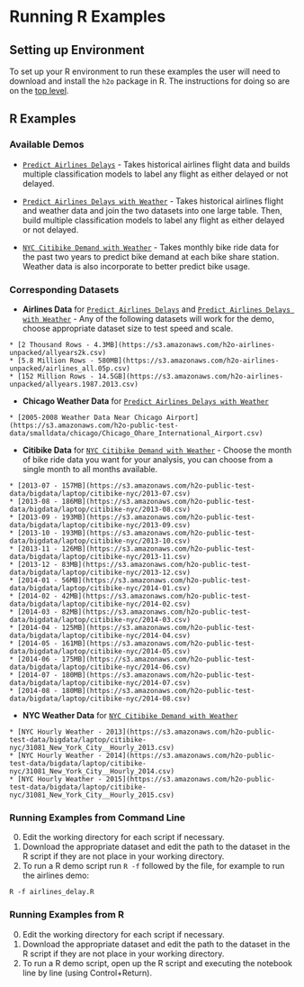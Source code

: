 # Running R Examples 

## Setting up Environment

To set up your R environment to run these examples the user will need to download and install the `h2o` package in R. The instructions for doing so are on the [top level](../README.md).


## R Examples

### Available Demos

  * [`Predict Airlines Delays`](large/airlines_delay.R) - Takes historical airlines flight data and builds multiple classification models to label any flight as either delayed or not delayed.

  * [`Predict Airlines Delays with Weather`](large/airlines_delay_w_weather.R) - Takes historical airlines flight and weather data and join the two datasets into one large table. Then, build multiple classification models to label any flight as either delayed or not delayed.
  
  * [`NYC Citibike Demand with Weather`](large/citibike_nyc.R) - Takes monthly bike ride data for the past two years to predict bike demand at each bike share station. Weather data is also incorporate to better predict bike usage.
  
  
### Corresponding Datasets

  *  **Airlines Data** for [`Predict Airlines Delays`](large/airlines_delay.R) and [`Predict Airlines Delays with Weather`](large/airlines_delay_w_weather.R) - Any of the following datasets will work for the demo, choose appropriate dataset size to test speed and scale.
  
  	* [2 Thousand Rows - 4.3MB](https://s3.amazonaws.com/h2o-airlines-unpacked/allyears2k.csv)
  	* [5.8 Million Rows - 580MB](https://s3.amazonaws.com/h2o-airlines-unpacked/airlines_all.05p.csv)
  	* [152 Million Rows - 14.5GB](https://s3.amazonaws.com/h2o-airlines-unpacked/allyears.1987.2013.csv)
  	
  *  **Chicago Weather Data** for [`Predict Airlines Delays with Weather`](large/airlines_delay_w_weather.R)
  
  	* [2005-2008 Weather Data Near Chicago Airport](https://s3.amazonaws.com/h2o-public-test-data/smalldata/chicago/Chicago_Ohare_International_Airport.csv)
  
  *  **Citibike Data** for [`NYC Citibike Demand with Weather`](large/citibike_nyc.R) - Choose the month of bike ride data you want for your analysis, you can choose from a single month to all months available.
  
  	* [2013-07 - 157MB](https://s3.amazonaws.com/h2o-public-test-data/bigdata/laptop/citibike-nyc/2013-07.csv)
  	* [2013-08 - 186MB](https://s3.amazonaws.com/h2o-public-test-data/bigdata/laptop/citibike-nyc/2013-08.csv)
  	* [2013-09 - 193MB](https://s3.amazonaws.com/h2o-public-test-data/bigdata/laptop/citibike-nyc/2013-09.csv)
  	* [2013-10 - 193MB](https://s3.amazonaws.com/h2o-public-test-data/bigdata/laptop/citibike-nyc/2013-10.csv)
  	* [2013-11 - 126MB](https://s3.amazonaws.com/h2o-public-test-data/bigdata/laptop/citibike-nyc/2013-11.csv)
  	* [2013-12 - 83MB](https://s3.amazonaws.com/h2o-public-test-data/bigdata/laptop/citibike-nyc/2013-12.csv)
  	* [2014-01 - 56MB](https://s3.amazonaws.com/h2o-public-test-data/bigdata/laptop/citibike-nyc/2014-01.csv)
  	* [2014-02 - 42MB](https://s3.amazonaws.com/h2o-public-test-data/bigdata/laptop/citibike-nyc/2014-02.csv)
  	* [2014-03 - 82MB](https://s3.amazonaws.com/h2o-public-test-data/bigdata/laptop/citibike-nyc/2014-03.csv)
  	* [2014-04 - 125MB](https://s3.amazonaws.com/h2o-public-test-data/bigdata/laptop/citibike-nyc/2014-04.csv)
  	* [2014-05 - 161MB](https://s3.amazonaws.com/h2o-public-test-data/bigdata/laptop/citibike-nyc/2014-05.csv)
  	* [2014-06 - 175MB](https://s3.amazonaws.com/h2o-public-test-data/bigdata/laptop/citibike-nyc/2014-06.csv)
  	* [2014-07 - 180MB](https://s3.amazonaws.com/h2o-public-test-data/bigdata/laptop/citibike-nyc/2014-07.csv)
  	* [2014-08 - 180MB](https://s3.amazonaws.com/h2o-public-test-data/bigdata/laptop/citibike-nyc/2014-08.csv)
  	
  
  *  **NYC Weather Data** for [`NYC Citibike Demand with Weather`](large/citibike_nyc.R)
  
    * [NYC Hourly Weather - 2013](https://s3.amazonaws.com/h2o-public-test-data/bigdata/laptop/citibike-nyc/31081_New_York_City__Hourly_2013.csv)    
    * [NYC Hourly Weather - 2014](https://s3.amazonaws.com/h2o-public-test-data/bigdata/laptop/citibike-nyc/31081_New_York_City__Hourly_2014.csv)
    * [NYC Hourly Weather - 2015](https://s3.amazonaws.com/h2o-public-test-data/bigdata/laptop/citibike-nyc/31081_New_York_City__Hourly_2015.csv)


###  Running Examples from Command Line

0. Edit the working directory for each script if necessary.
0. Download the appropriate dataset and edit the path to the dataset in the R script if they are not place in your working directory.
0. To run a R demo script run `R -f` followed by the file, for example to run the airlines demo:

```
R -f airlines_delay.R
```

###  Running Examples from R
0. Edit the working directory for each script if necessary.
0. Download the appropriate dataset and edit the path to the dataset in the R script if they are not place in your working directory.
0. To run a R demo script, open up the R script and executing the notebook line by line (using Control+Return).